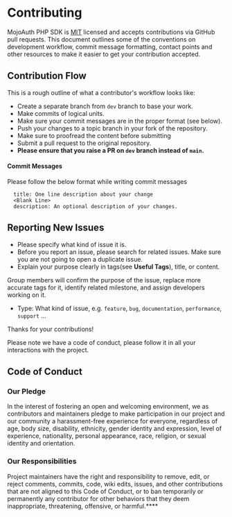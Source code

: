 # Contributing

MojoAuth PHP SDK is [MIT](LICENSE) licensed and accepts contributions via GitHub pull requests. This document outlines some of the conventions on development workflow, commit message formatting, contact points and other resources to make it easier to get your contribution accepted.


## Contribution Flow

This is a rough outline of what a contributor's workflow looks like:

- Create a separate branch from `dev` branch to base your work.
- Make commits of logical units.
- Make sure your commit messages are in the proper format (see below).
- Push your changes to a topic branch in your fork of the repository.
- Make sure to proofread the content before submitting
- Submit a pull request to the original repository.
- **Please ensure that you raise a PR on `dev` branch instead of `main`.**

#### Commit Messages

Please follow the below format while writing commit messages

```
  title: One line description about your change
  <Blank Line>
  description: An optional description of your changes.
```
## Reporting New Issues

- Please specify what kind of issue it is.
- Before you report an issue, please search for related issues. Make sure you are not going to open a duplicate issue.
- Explain your purpose clearly in tags(see **Useful Tags**), title, or content.

 Group members will confirm the purpose of the issue, replace more accurate tags for it, identify related milestone, and assign developers working on it.

- Type: What kind of issue, e.g. `feature`, `bug`, `documentation`, `performance`, `support` ...

Thanks for your contributions!

Please note we have a code of conduct, please follow it in all your interactions with the project.

## Code of Conduct

### Our Pledge

In the interest of fostering an open and welcoming environment, we as
contributors and maintainers pledge to make participation in our project and
our community a harassment-free experience for everyone, regardless of age, body
size, disability, ethnicity, gender identity and expression, level of experience,
nationality, personal appearance, race, religion, or sexual identity and
orientation.

### Our Responsibilities

Project maintainers have the right and responsibility to remove, edit, or
reject comments, commits, code, wiki edits, issues, and other contributions
that are not aligned to this Code of Conduct, or to ban temporarily or
permanently any contributor for other behaviors that they deem inappropriate, threatening, offensive, or harmful.****
